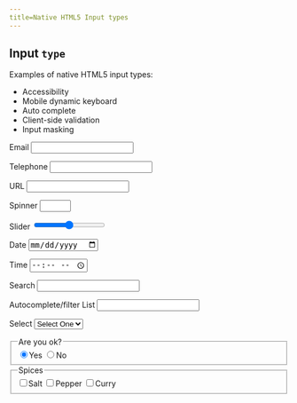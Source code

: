 ```yaml
---
title=Native HTML5 Input types
---
```


<form action="#" method="get">
  <h2>Input <code>type</code></h2>
  <p>Examples of native HTML5 input types:</p>
  <ul>
    <li>Accessibility</li>
    <li>Mobile dynamic keyboard</li>
    <li>Auto complete</li>
    <li>Client-side validation</li>
    <li>Input masking</li>
  </ul>
  <p>
    <label>
      Email
      <input type="email" id="email" value="">
    </label>
  </p>
  <p>
    <label>
      Telephone
      <input type="tel" id="mobile" value="">
    </label>
  </p>
  <p>
    <label>
      URL
      <input type="url" id="url" value="">
    </label>
  </p>
  <p>
    <label>
      Spinner
      <input type="number" id="counter" value="" min="0" max="12">
    </label>
  </p>
  <p>
    <label>
      Slider
      <input type="range" name="slider" id="slider" value="0" min="-100" max="100" step="10">
    </label>
    <output for="slider"></output>
  </p>

  <p>
    <label>
      Date
      <input type="date" id="date" value="">
    </label>
  </p>
  <p>
    <label>
      Time
      <input type="time" id="time" value="">
    </label>
  </p>
  <p>
    <label>
      Search
      <input type="search" id="search" value="">
    </label>
  </p>
  <p>
    <label>
      Autocomplete/filter List
      <input list="autocomplete" id="alpha" />
    </label>
    <datalist id="dropdown">
      <option value="aardvark">
      <option value="absolute">
      <option value="abscond">
      <option value="admit">
      <option value="adrift">
      <option value="aesop">
      <option value="affect">
    </datalist>
  </p>
  <p>
    <label>
      Select
      <select id="select">
        <option value="0">Select One</option>
        <option value="1">January</option>
        <option value="2">February</option>
        <option value="3">March</option>
        <option value="4">April</option>
        <option value="5">May</option>
        <option value="6">June</option>
        <option value="7">July</option>
      </select>
    </label>
  </p>
  <fieldset>
    <legend>Are you ok?</legend>
    <label><input name="emotion" type="radio" value="Well" checked />Yes</label>
    <label><input name="emotion" type="radio" value="Unwell" />No</label>
  </fieldset>
  <fieldset>
    <legend>Spices</legend>
    <label><input type="checkbox" value="salt" />Salt</label>
    <label><input type="checkbox" value="pepper" />Pepper</label>
    <label><input indeterminate type="checkbox" value="curry" />Curry</label>
  </fieldset>
</form>
